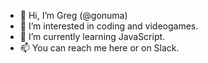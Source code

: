 - 👋 Hi, I’m Greg (@gonuma)
- 👀 I’m interested in coding and videogames.
- 🌱 I’m currently learning JavaScript.
- 📫 You can reach me here or on Slack.

<!---
gonuma/gonuma is a ✨ special ✨ repository because its `README.md` (this file) appears on your GitHub profile.
You can click the Preview link to take a look at your changes.
--->
